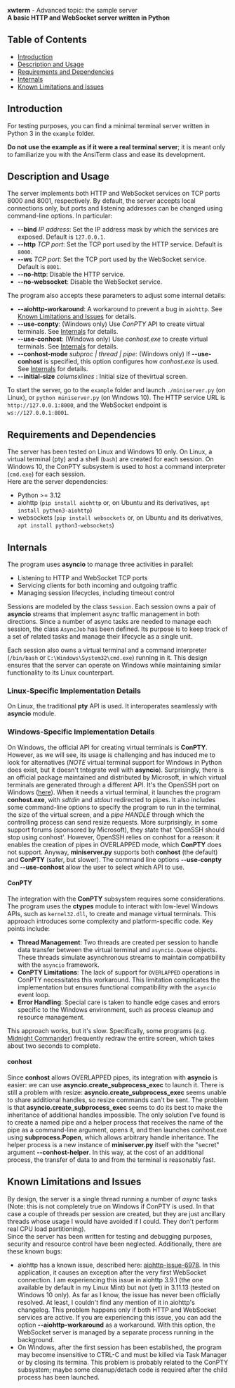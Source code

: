 **xwterm** - Advanced topic: the sample server  
**A basic HTTP and WebSocket server written in Python**

## Table of Contents
- [Introduction](#introduction)
- [Description and Usage](#description-and-usage)
- [Requirements and Dependencies](#requirements-and-dependencies)
- [Internals](#internals)
- [Known Limitations and Issues](#known-limitations-and-issues)

<h2 id="introduction">Introduction</h2>

For testing purposes, you can find a minimal terminal server written in Python 3 in the
`example` folder.

**Do not use the example as if it were a real terminal server**; it
is meant only to familiarize you with the AnsiTerm class and ease its development.

<h2 id="description-and-usage">Description and Usage</h2>

The server implements both HTTP and WebSocket services on TCP ports 8000 and 8001,
respectively. By default, the server accepts local connections only, but ports and listening
addresses can be changed using command-line options. In particular:

- **--bind** *IP address*: Set the IP address mask by which the services are exposed. Default is `127.0.0.1`.
- **--http** *TCP port*: Set the TCP port used by the HTTP service. Default is `8000`.
- **--ws** *TCP port*: Set the TCP port used by the WebSocket service. Default is `8001`.
- **--no-http**: Disable the HTTP service.
- **--no-websocket**: Disable the WebSocket service.

The program also accepts these parameters to adjust some internal details:

- **--aiohttp-workaround**: A workaround to prevent a bug in `aiohttp`. See [Known Limitations and Issues](#known-limitations-and-issues) for details.
- **--use-conpty**: (Windows only) Use *ConPTY* API to create virtual terminals. See [Internals](#internals) for details.
- **--use-conhost**: (Windows only) Use *conhost.exe* to create virtual terminals. See [Internals](#internals) for details.
- **--conhost-mode** *subproc | thread | pipe*: (Windows only) If **--use-conhost** is specified, this option configures how *conhost.exe* is used. See [Internals](#internals) for details.
- **--initial-size** *colums*x*lines* : Initial size of thevirtual screen.

To start the server, go to the `example` folder and launch `./miniserver.py` (on Linux),
or `python miniserver.py` (on Windows 10). The HTTP service URL is `http://127.0.0.1:8000`,
and the WebSocket endpoint is `ws://127.0.0.1:8001`.

<h2 id="requirements-and-dependencies">Requirements and Dependencies</h2>

The server has been tested on Linux and Windows 10 only. On Linux, a virtual terminal
(pty) and a shell (`bash`) are created for each session. On Windows 10, the ConPTY subsystem is used
to host a command interpreter (`cmd.exe`) for each session.  
Here are the server dependencies:

- Python >= 3.12
- aiohttp (`pip install aiohttp` or, on Ubuntu and its derivatives, `apt install python3-aiohttp`)
- websockets (`pip install websockets` or, on Ubuntu and its derivatives, `apt install python3-websockets`)

<h2 id="internals">Internals</h2>

The program uses **asyncio** to manage three activities in parallel:
- Listening to HTTP and WebSocket TCP ports
- Servicing clients for both incoming and outgoing traffic
- Managing session lifecycles, including timeout control

Sessions are modeled by the class `Session`. Each session owns a pair of **asyncio** streams
that implement async traffic management in both directions. Since a number of async tasks are needed to
manage each session, the class `AsyncJob` has been defined. Its purpose is to keep track of a set of related
tasks and manage their lifecycle as a single unit.

Each session also owns a virtual terminal and a command interpreter (`/bin/bash` or `C:\Windows\System32\cmd.exe`) running in it.
This design ensures that the server can operate on Windows while maintaining similar functionality to its Linux counterpart.

### Linux-Specific Implementation Details
On Linux, the traditional **pty** API is used. It interoperates seamlessly with **asyncio** module.

### Windows-Specific Implementation Details
On Windows, the official API for creating virtual terminals is **ConPTY**. However, as we will see, its usage is challenging and has induced me to look for alternatives (*NOTE* virtual terminal support for Windows in Python does exist, but it doesn't tntegrate well with **asyncio**). Surprisingly, there is an official package maintained and distributed by Microsoft, in which virtual terminals are generated through a different API. It's the OpenSSH port on Windows ([here](https://github.com/PowerShell/openssh-portable)). When it needs a virtual terminal, it launches the program **conhost.exe**, with *sdtdin* and *stdout* redirected to pipes. It also includes some command-line options to specify the program to run in the terminal, the size of the virtual screen, and a *pipe HANDLE* through which the controlling process can send resize requests. More surprisingly, in some support forums (sponsored by Microsoft), they state that 'OpenSSH should stop using conhost'. However, OpenSSH relies on conhost for a reason: it enables the creation of pipes in OVERLAPPED mode, which **ConPTY** does not support.
Anyway, **miniserver.py** supports both **conhost** (the default) and **ConPTY** (safer, but slower). The command line options **--use-conpty** and **--use-conhost** allow the user to select which API to use.

#### ConPTY
The integration with the **ConPTY** subsystem requires some considerations. The program uses the **ctypes** module to interact with low-level Windows APIs, such as `kernel32.dll`, to create and manage virtual terminals. This approach introduces some complexity and platform-specific code. Key points include:

- **Thread Management**: Two threads are created per session to handle data transfer between the virtual terminal and `asyncio.Queue` objects. These threads simulate asynchronous streams to maintain compatibility with the `asyncio` framework.
- **ConPTY Limitations**: The lack of support for `OVERLAPPED` operations in ConPTY necessitates this workaround. This limitation complicates the implementation but ensures functional compatibility with the `asyncio` event loop.
- **Error Handling**: Special care is taken to handle edge cases and errors specific to the Windows environment, such as process cleanup and resource management.

This approach works, but it's slow. Specifically, some programs (e.g. [Midnight Commander](https://github.com/adamyg/mcwin32)) frequently redraw the entire screen, which takes about two seconds to complete.

#### conhost

Since **conhost** allows OVERLAPPED pipes, its integration with **asyncio** is easier: we can use **asyncio.create_subprocess_exec** to launch it. There is still a problem with resize: **asyncio.create_subprocess_exec** seems unable to share additional handles, so resize commands can't be sent. The problem is that **asyncio.create_subprocess_exec** seems to do its best to make the inheritance of additional handles impossible.
The only solution I've found is to create a named pipe and a helper process that receives the name of the pipe as a command-line argument,
opens it, and then launches conhost.exe using **subprocess.Popen**, which allows arbitrary handle inheritance. The helper process is a new instance of **miniserver.py** itself with the "secret" argument **--conhost-helper**. In this way, at the cost of an additional process,
the transfer of data to and from the terminal is reasonably fast.

<h2 id="known-limitations-and-issues">Known Limitations and Issues</h2>

By design, the server is a single thread running a number of *async* tasks (Note: this is not completely true on Windows if ConPTY
is used. In that case a couple of threads per session are created, but they are just ancillary threads whose usage I would
have avoided if I could. They don't perform real CPU load partitioning).  
Since the server has been written for testing and debugging purposes, security and resource
control have been neglected. Additionally, there are these known bugs:
- aiohttp has a known issue, described here: [aiohttp-issue-6978](https://github.com/aio-libs/aiohttp/issues/6978).
In this application, it causes an exception after the very first WebSocket connection.
I am experiencing this issue in aiohttp 3.9.1 (the one available by default in my Linux Mint)
but not (yet) in 3.11.13 (tested on Windows 10 only). As far as I know, the issue has never been
officially resolved. At least, I couldn't find any mention of it in aiohttp's changelog.
This problem happens only if both HTTP and WebSocket services are active.
If you are experiencing this issue, you can add the option **--aiohttp-workaround** as a workaround.
With this option, the WebSocket server is managed by a separate process running in the background.
- On Windows, after the first session has been established, the program may become
insensitive to CTRL-C and must be killed via Task Manager or by closing its termina. This problem is probably related
to the ConPTY subsystem; maybe some cleanup/detach code is required after the child process has been launched.

